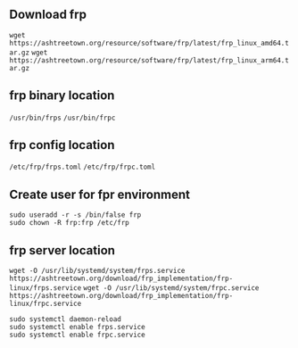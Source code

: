 ## Download frp
`wget https://ashtreetown.org/resource/software/frp/latest/frp_linux_amd64.tar.gz`
`wget https://ashtreetown.org/resource/software/frp/latest/frp_linux_arm64.tar.gz`

## frp binary location
`/usr/bin/frps`
`/usr/bin/frpc`

## frp config location
`/etc/frp/frps.toml`
`/etc/frp/frpc.toml`

## Create user for fpr environment
```
sudo useradd -r -s /bin/false frp
sudo chown -R frp:frp /etc/frp
```

## frp server location
`wget -O /usr/lib/systemd/system/frps.service https://ashtreetown.org/download/frp_implementation/frp-linux/frps.service`
`wget -O /usr/lib/systemd/system/frpc.service https://ashtreetown.org/download/frp_implementation/frp-linux/frpc.service`

```
sudo systemctl daemon-reload
sudo systemctl enable frps.service
sudo systemctl enable frpc.service
```